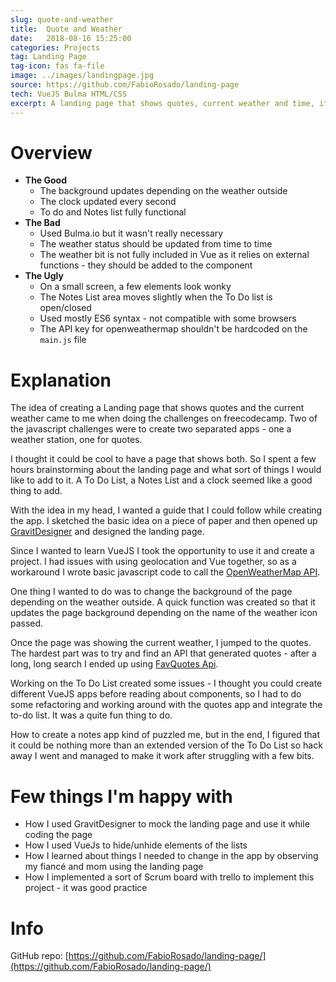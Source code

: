 ```yaml
---
slug: quote-and-weather
title:  Quote and Weather
date:   2018-08-16 15:25:00
categories: Projects
tag: Landing Page
tag-icon: fas fa-file
image: ../images/landingpage.jpg
source: https://github.com/FabioRosado/landing-page
tech: VueJS Bulma HTML/CSS
excerpt: A landing page that shows quotes, current weather and time, it also has a list of to do and notes.
---
```


# Overview

- **The Good**
  - The background updates depending on the weather outside
  - The clock updated every second
  - To do and Notes list fully functional
- **The Bad**
  - Used Bulma.io but it wasn't really necessary
  - The weather status should be updated from time to time
  - The weather bit is not fully included in Vue as it relies on external functions -  they should be added to the component
- **The Ugly**
  - On a small screen, a few elements look wonky
  - The Notes List area moves slightly when the To Do list is open/closed
  - Used mostly ES6 syntax - not compatible with some browsers
  - The API key for openweathermap shouldn't be hardcoded on the `main.js` file

# Explanation

The idea of creating a Landing page that shows quotes and the current weather came to me when doing the challenges on freecodecamp. Two of the javascript challenges were to create two separated apps - one a weather station, one for quotes.

I thought it could be cool to have a page that shows both. So I spent a few hours brainstorming about the landing page and what sort of things I would like to add to it. A To Do List, a Notes List and a clock seemed like a good thing to add.

With the idea in my head, I wanted a guide that I could follow while creating the app. I sketched the basic idea on a piece of paper and then opened up [GravitDesigner](https://designer.io) and designed the landing page.

Since I wanted to learn VueJS I took the opportunity to use it and create a project. I had issues with using geolocation and Vue together, so as a workaround I wrote basic javascript code to call the [OpenWeatherMap API](https://openweathermap.org).

One thing I wanted to do was to change the background of the page depending on the weather outside. A quick function was created so that it updates the page background depending on the name of the weather icon passed.

Once the page was showing the current weather, I jumped to the quotes. The hardest part was to try and find an API that generated quotes - after a long, long search I ended up using [FavQuotes Api](https://favqs.com).

Working on the To Do List created some issues - I thought you could create different VueJS apps before reading about components, so I had to do some refactoring and working around with the quotes app and integrate the to-do list.  It was a quite fun thing to do.

How to create a notes app kind of puzzled me, but in the end, I figured that it could be nothing more than an extended version of the To Do List so hack away I went and managed to make it work after struggling with a few bits.

# Few things I'm happy with

- How I used GravitDesigner to mock the landing page and use it while coding the page
- How I used VueJs to hide/unhide elements of the lists
- How I learned about things I needed to change in the app by observing my fiancé and mom using the landing page
- How I implemented a sort of Scrum board with trello to implement this project - it was good practice

# Info

GitHub repo: [https://github.com/FabioRosado/landing-page/](https://github.com/FabioRosado/landing-page/)